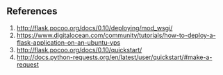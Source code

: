 
## References
1. http://flask.pocoo.org/docs/0.10/deploying/mod_wsgi/
2. https://www.digitalocean.com/community/tutorials/how-to-deploy-a-flask-application-on-an-ubuntu-vps
3. http://flask.pocoo.org/docs/0.10/quickstart/
4. http://docs.python-requests.org/en/latest/user/quickstart/#make-a-request

